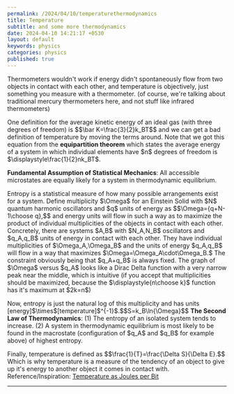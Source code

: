 ```yaml
---
permalink: /2024/04/10/temperaturethermodynamics
title: Temperature
subtitle: and some more thermodynamics
date: 2024-04-10 14:21:17 +0530
layout: default
keywords: physics
categories: physics
published: true
---
```


<p>Thermometers wouldn&#39;t work if energy didn&#39;t spontaneously flow from two
objects in contact with each other, and temperature is objectively, just something
you measure with a thermometer. (of course, we&#39;re talking about traditional
mercury thermometers here, and not stuff like infrared thermometers)</p>
<p>One definition for the average kinetic energy of an ideal gas (with three degrees of
freedom) is $$\bar K=\frac{3}{2}k_BT$$ and we can get a bad definition of
temperature by moving the terms around. Note that we got this equation from the
<strong>equipartition theorem</strong> which states the average energy of a system
in which individual elements have $n$ degrees of freedom is
$\displaystyle\frac{1}{2}nk_BT$.
</p>
<p><strong>Fundamental Assumption of Statistical Mechanics</strong>: All accessible
microstates are equally likely for a system in thermodynamic equilibrium.</p>
<p>Entropy is a statistical measure of how many possible arrangements exist for a
system. Define multiplicity $\Omega$ for an Einstein Solid with $N$ quantum harmonic
oscillators and $q$ units of energy as $$\Omega={q+N-1\choose q},$$ and energy units
will flow in such a way as to maximize the product of individual multiplicities of
the objects in contact with each other. Concretely, there are systems $A,B$ with
$N_A,N_B$ oscillators and $q_A,q_B$ units of energy in contact with each other. They
have individual multiplicities of $\Omega_A,\Omega_B$ and the units of energy
$q_A,q_B$ will flow in a way that maximizes $\Omega=\Omega_A\cdot\Omega_B.$ The
constraint obviously being that $q_A+q_B$ is always fixed. The graph of $\Omega$
versus $q_A$ looks like a Dirac Delta function with a very narrow peak near the
middle, which is intuitive (if you accept that multiplicities should be maximized,
because the $\displaystyle{n\choose k}$ function has it&#39;s maximum at $2k=n$)</p>
<p>Now, entropy is just the natural log of this multiplicity and has units
[energy]$\times$[temperature]$^{-1}$.$$S=k_B\ln{\Omega}$$ <strong>The Second Law of
Thermodynamics</strong>: (1) The entropy of an isolated system tends to
increase. (2) A system in thermodynamic equilibrium is most likely to be found in
the macrostate (configuration of $q_A$ and $q_B$ for example above) of highest
entropy.
</p>
<p>Finally, temperature is defined as $$\frac{1}{T}=\frac{\Delta S}{\Delta E}.$$ Which
is why temperature is a measure of the tendency of an object to give up it&#39;s
energy to another object it comes in contact with. Reference/Inspiration: <a
href="https://arxiv.org/abs/2401.12119">Temperature as Joules per Bit</a></p>

---
